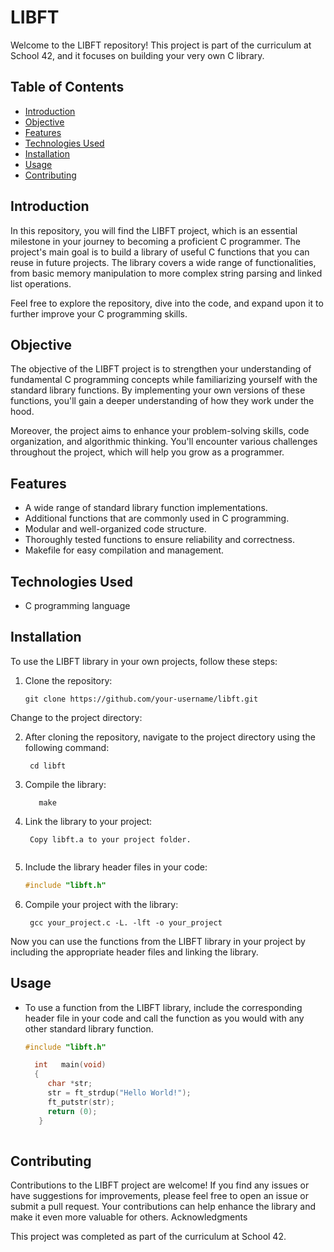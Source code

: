 # LIBFT
Welcome to the LIBFT repository! This project is part of the curriculum at School 42, and it focuses on building your very own C library.

## Table of Contents
- [Introduction](#introduction)
- [Objective](#objective)
- [Features](#features)
- [Technologies Used](#technologies-used)
- [Installation](#installation)
- [Usage](#usage)
- [Contributing](#contributing)

## Introduction

In this repository, you will find the LIBFT project, which is an essential milestone in your journey to becoming a proficient C programmer. The project's main goal is to build a library of useful C functions that you can reuse in future projects. The library covers a wide range of functionalities, from basic memory manipulation to more complex string parsing and linked list operations.

Feel free to explore the repository, dive into the code, and expand upon it to further improve your C programming skills.

## Objective

The objective of the LIBFT project is to strengthen your understanding of fundamental C programming concepts while familiarizing yourself with the standard library functions. By implementing your own versions of these functions, you'll gain a deeper understanding of how they work under the hood.

Moreover, the project aims to enhance your problem-solving skills, code organization, and algorithmic thinking. You'll encounter various challenges throughout the project, which will help you grow as a programmer.

## Features

- A wide range of standard library function implementations.
- Additional functions that are commonly used in C programming.
- Modular and well-organized code structure.
- Thoroughly tested functions to ensure reliability and correctness.
- Makefile for easy compilation and management.

## Technologies Used

- C programming language

## Installation

To use the LIBFT library in your own projects, follow these steps:

1. Clone the repository:
   ```shell
   git clone https://github.com/your-username/libft.git
Change to the project directory:

2. After cloning the repository, navigate to the project directory using the following command:

   ```shell
    cd libft

3. Compile the library:
   ```shell
      make

4. Link the library to your project:

   ```shell
    Copy libft.a to your project folder.
    
5. Include the library header files in your code:

    ```c
    #include "libft.h"

6. Compile your project with the library:

   ```shell
    gcc your_project.c -L. -lft -o your_project

Now you can use the functions from the LIBFT library in your project by including the appropriate header files and linking the library.

## Usage

- To use a function from the LIBFT library, include the corresponding header file in your code and call the function as you would with any other standard library function.
    ```c
    #include "libft.h"

      int   main(void)
      {
         char *str;
         str = ft_strdup("Hello World!");
         ft_putstr(str);
         return (0);
       }
       

## Contributing

Contributions to the LIBFT project are welcome! If you find any issues or have suggestions for improvements, please feel free to open an issue or submit a pull request. Your contributions can help enhance the library and make it even more valuable for others.
Acknowledgments

This project was completed as part of the curriculum at School 42.
